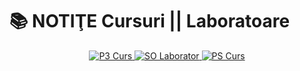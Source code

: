 # 📚 NOTIŢE Cursuri || Laboratoare

<p align="center">
  
  <a href="./P3_curs">
    <img src="https://img.shields.io/badge/Programare_3-005F73?style=for-the-badge" alt="P3 Curs">
  </a>
  
  <a href="./SO_lab">
    <img src="https://img.shields.io/badge/Sisteme_de_operare_I-005F73?style=for-the-badge" alt="SO Laborator">
  </a>

  <a href="./PS_curs">
    <img src="https://img.shields.io/badge/Probabilitati_si_statistica_-005F73?style=for-the-badge" alt="PS Curs">
  </a>
</p>
